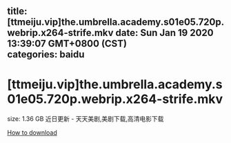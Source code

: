 
title: [ttmeiju.vip]the.umbrella.academy.s01e05.720p.webrip.x264-strife.mkv
date: Sun Jan 19 2020 13:39:07 GMT+0800 (CST)    
categories: baidu
---

# [ttmeiju.vip]the.umbrella.academy.s01e05.720p.webrip.x264-strife.mkv
size: 1.36 GB
 近日更新 - 天天美剧,美剧下载,高清电影下载
 

[How to download](https://bpcam.bemobtrk.com/go/2ceec3aa-1ca2-46d6-b9ff-aaa5c184517c?jno=5184)